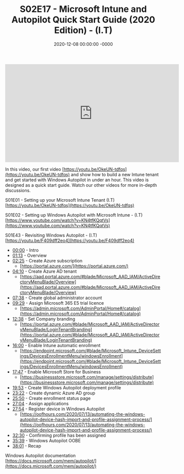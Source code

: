 ﻿---
layout: post
title: "S02E17 - Microsoft Intune and Autopilot Quick Start Guide (2020 Edition) - (I.T)"
date: 2020-12-08 00:00:00 -0000
categories:
---

<iframe loading="lazy" width="560" height="315" src="https://www.youtube.com/embed/OYaDWKqg1uY" title="YouTube video player" frameborder="0" allow="accelerometer; autoplay; clipboard-write; encrypted-media; gyroscope; picture-in-picture" allowfullscreen></iframe>

In this video, our first video [https://youtu.be/OkeUN-tdfqs](https://youtu.be/OkeUN-tdfqs) and show how to build a new Intune tenant and get started with Windows Autopilot in under an hour. This video is designed as a quick start guide. Watch our other videos for more in-depth discussions.

S01E01 - Setting up your Microsoft Intune Tenant (I.T)
[https://youtu.be/OkeUN-tdfqs](https://youtu.be/OkeUN-tdfqs)

S01E02 - Setting up Windows Autopilot with Microsoft Intune - (I.T)
[https://www.youtube.com/watch?v=KN4tfKQqtVs](https://www.youtube.com/watch?v=KN4tfKQqtVs)

S01E43 - Revisiting Windows Autopilot - (I.T)
[https://youtu.be/F409dff2eo4](https://youtu.be/F409dff2eo4)

- [00:00](https://www.youtube.com/watch?v=OYaDWKqg1uY&t=0s) - Intro
- [01:13](https://www.youtube.com/watch?v=OYaDWKqg1uY&t=73s) - Overview
- [02:25](https://www.youtube.com/watch?v=OYaDWKqg1uY&t=145s) - Create Azure subscription
   - [https://portal.azure.com/](https://portal.azure.com/)
- [04:10](https://www.youtube.com/watch?v=OYaDWKqg1uY&t=250s) - Create Azure AD tenant
   - [https://aad.portal.azure.com/#blade/Microsoft_AAD_IAM/ActiveDirectoryMenuBlade/Overview](https://aad.portal.azure.com/#blade/Microsoft_AAD_IAM/ActiveDirectoryMenuBlade/Overview)
- [07:38](https://www.youtube.com/watch?v=OYaDWKqg1uY&t=458s) - Create global administrator account
- [09:29](https://www.youtube.com/watch?v=OYaDWKqg1uY&t=569s) - Assign Microsoft 365 E5 trial licence
   - [https://admin.microsoft.com/AdminPortal/Home#/catalog](https://admin.microsoft.com/AdminPortal/Home#/catalog)
- [12:38](https://www.youtube.com/watch?v=OYaDWKqg1uY&t=758s) - Set Company branding
   - [https://portal.azure.com/#blade/Microsoft_AAD_IAM/ActiveDirectoryMenuBlade/LoginTenantBranding](https://portal.azure.com/#blade/Microsoft_AAD_IAM/ActiveDirectoryMenuBlade/LoginTenantBranding)
- [16:00](https://www.youtube.com/watch?v=OYaDWKqg1uY&t=960s) - Enable Intune automatic enrollment
   - [https://endpoint.microsoft.com/#blade/Microsoft_Intune_DeviceSettings/DevicesEnrollmentMenu/windowsEnrollment](https://endpoint.microsoft.com/#blade/Microsoft_Intune_DeviceSettings/DevicesEnrollmentMenu/windowsEnrollment)
- [17:47](https://www.youtube.com/watch?v=OYaDWKqg1uY&t=1067s) - Enable Microsoft Store for Business
   - [https://businessstore.microsoft.com/manage/settings/distribute](https://businessstore.microsoft.com/manage/settings/distribute)
- [19:53](https://www.youtube.com/watch?v=OYaDWKqg1uY&t=1193s) - Create Windows Autopilot deployment profile
- [23:22](https://www.youtube.com/watch?v=OYaDWKqg1uY&t=1402s) - Create dynamic Azure AD group
- [25:50](https://www.youtube.com/watch?v=OYaDWKqg1uY&t=1550s) - Create enrollment status page
- [27:04](https://www.youtube.com/watch?v=OYaDWKqg1uY&t=1624s) - Assign applications
- [27:54](https://www.youtube.com/watch?v=OYaDWKqg1uY&t=1674s) - Register device in Windows Autopilot
   - [https://oofhours.com/2020/07/13/automating-the-windows-autopilot-device-hash-import-and-profile-assignment-process/](https://oofhours.com/2020/07/13/automating-the-windows-autopilot-device-hash-import-and-profile-assignment-process/)
- [32:30](https://www.youtube.com/watch?v=OYaDWKqg1uY&t=1950s) - Confirming profile has been assigned
- [35:39](https://www.youtube.com/watch?v=OYaDWKqg1uY&t=2139s) - Windows Autopilot OOBE
- [38:01](https://www.youtube.com/watch?v=OYaDWKqg1uY&t=2281s) - Recap

Windows Autopilot documentation
[https://docs.microsoft.com/mem/autopilot/](https://docs.microsoft.com/mem/autopilot/)

